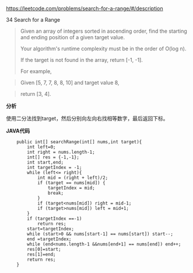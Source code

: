 https://leetcode.com/problems/search-for-a-range/#/description

34 Search for a Range

> Given an array of integers sorted in ascending order, find the starting and ending position of a given target value.
> 
> Your algorithm's runtime complexity must be in the order of O(log n).
> 
> If the target is not found in the array, return [-1, -1].
> 
> For example,

> Given [5, 7, 7, 8, 8, 10] and target value 8,

> return [3, 4].


**分析**

使用二分法找到target，然后分别向左向右找相等数字，最后返回下标。

**JAVA代码**


```
    public int[] searchRange(int[] nums,int target){
        int left=0;
        int right = nums.length-1;
        int[] res = {-1,-1};
        int start,end;
        int targetIndex = -1;
        while (left<= right){
            int mid = (right + left)/2;
            if (target == nums[mid]) {
                targetIndex = mid;
                break;
            }
            if (target<nums[mid]) right = mid-1;
            if (target>nums[mid]) left = mid+1;
        }
        if (targetIndex ==-1)
            return res;
        start=targetIndex;
        while (start>0 && nums[start-1] == nums[start]) start--;
        end =targetIndex;
        while (end<nums.length-1 &&nums[end+1] == nums[end]) end++;
        res[0]=start;
        res[1]=end;
        return res;
    }
    
```
